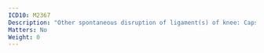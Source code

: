 ```yaml
---
ICD10: M2367
Description: "Other spontaneous disruption of ligament(s) of knee: Capsular ligament"
Matters: No
Weight: 0
---
```

